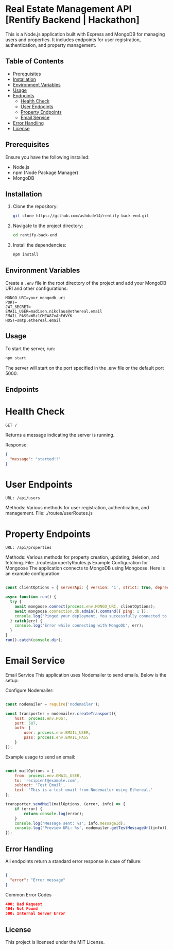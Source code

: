 # Real Estate Management API [Rentify Backend | Hackathon]

This is a Node.js application built with Express and MongoDB for managing users and properties. It includes endpoints for user registration, authentication, and property management.

## Table of Contents

- [Prerequisites](#prerequisites)
- [Installation](#installation)
- [Environment Variables](#environment-variables)
- [Usage](#usage)
- [Endpoints](#endpoints)
  - [Health Check](#health-check)
  - [User Endpoints](#user-endpoints)
  - [Property Endpoints](#property-endpoints)
  - [Email Service](#email-service)
- [Error Handling](#error-handling)
- [License](#license)

## Prerequisites

Ensure you have the following installed:

- Node.js
- npm (Node Package Manager)
- MongoDB

## Installation

1. Clone the repository:

    ```sh
    git clone https://github.com/ashdude14/rentify-back-end.git
    ```

2. Navigate to the project directory:

    ```sh
    cd rentify-back-end

    ```

3. Install the dependencies:

    ```sh
    npm install
    ```

## Environment Variables
Create a `.env` file in the root directory of the project and add your MongoDB URI and other configurations:

```plaintext
MONGO_URI=your_mongodb_uri
PORT=
JWT_SECRET=
EMAIL_USER=madisen.nikolaus@ethereal.email
EMAIL_PASS=WRz1CMEA87xAhFdVYK
HOST=smtp.ethereal.email
```
## Usage
To start the server, run:

```sh
npm start
```
The server will start on the port specified in the .env file or the default port 5000.

## Endpoints
# Health Check
```
GET /
```
Returns a message indicating the server is running.

Response:

```json
{
  "message": "started!!"
}
```
# User Endpoints
```
URL: /api/users
```
Methods: Various methods for user registration, authentication, and management.
File: ./routes/userRoutes.js

# Property Endpoints
```
URL: /api/properties
```
Methods: Various methods for property creation, updating, deletion, and fetching.
File: ./routes/propertyRoutes.js
Example Configuration for Mongoose
The application connects to MongoDB using Mongoose. Here is an example configuration:

```js

const clientOptions = { serverApi: { version: '1', strict: true, deprecationErrors: true } };

async function run() {
  try {
    await mongoose.connect(process.env.MONGO_URI, clientOptions);
    await mongoose.connection.db.admin().command({ ping: 1 });
    console.log("Pinged your deployment. You successfully connected to MongoDB!");
  } catch(err) {
    console.log('Error while connecting with MongoDb', err);
  }
}
run().catch(console.dir);
```
# Email Service
Email Service
This application uses Nodemailer to send emails. Below is the setup:

Configure Nodemailer:

```js

const nodemailer = require('nodemailer');

const transporter = nodemailer.createTransport({
    host: process.env.HOST,
    port: 587,
    auth: {
        user: process.env.EMAIL_USER,
        pass: process.env.EMAIL_PASS
    }
});
```
Example usage to send an email:

```js

const mailOptions = {
    from: process.env.EMAIL_USER,
    to: 'recipient@example.com',
    subject: 'Test Email',
    text: 'This is a test email from Nodemailer using Ethereal.'
};

transporter.sendMail(mailOptions, (error, info) => {
    if (error) {
        return console.log(error);
    }
    console.log('Message sent: %s', info.messageId);
    console.log('Preview URL: %s', nodemailer.getTestMessageUrl(info));
});
```
## Error Handling
All endpoints return a standard error response in case of failure:

```json

{
  "error": "Error message"
}
```
Common Error Codes
```json
400: Bad Request
404: Not Found
500: Internal Server Error
```
## License
This project is licensed under the MIT License.







